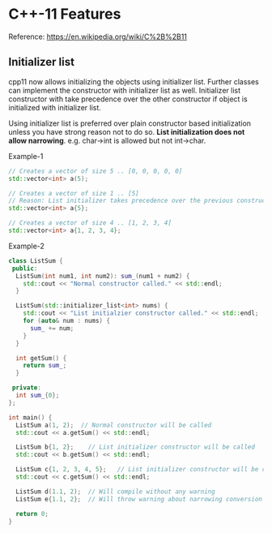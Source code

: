 # C++-11 Features

Reference: https://en.wikipedia.org/wiki/C%2B%2B11

## Initializer list
cpp11 now allows initializing the objects using initializer list. Further
classes can implement the constructor with initializer list as well. Initializer
list constructor with take precedence over the other constructor if object is
initialized with initializer list.

Using initializer list is preferred over plain constructor based initialization
unless you have strong reason not to do so.
**List initialization does not allow narrowing**. e.g. char->int is allowed but
not int->char.

Example-1
```c++
// Creates a vector of size 5 .. [0, 0, 0, 0, 0]
std::vector<int> a(5);

// Creates a vector of size 1 .. [5]
// Reason: List initializer takes precedence over the previous constructor
std::vector<int> a{5};

// Creates a vector of size 4 .. [1, 2, 3, 4]
std::vector<int> a{1, 2, 3, 4};
```

Example-2
```c++
class ListSum {
 public:
  ListSum(int num1, int num2): sum_(num1 + num2) {
    std::cout << "Normal constructor called." << std::endl;
  }

  ListSum(std::initializer_list<int> nums) {
    std::cout << "List initialzier constructor called." << std::endl;
    for (auto& num : nums) {
      sum_ += num;
    }
  }

  int getSum() {
    return sum_;
  }

 private:
  int sum_{0};
};

int main() {
  ListSum a(1, 2);  // Normal constructor will be called
  std::cout << a.getSum() << std::endl;

  ListSum b{1, 2};    // List initializer constructor will be called
  std::cout << b.getSum() << std::endl;

  ListSum c{1, 2, 3, 4, 5};   // List initializer constructor will be called
  std::cout << c.getSum() << std::endl;

  ListSum d(1.1, 2);  // Will compile without any warning
  ListSum e{1.1, 2};  // Will throw warning about narrowing conversion

  return 0;
}
```

